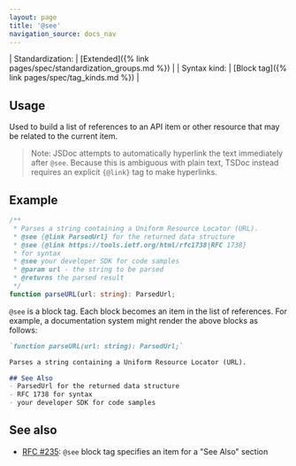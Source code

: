 ```yaml
---
layout: page
title: '@see'
navigation_source: docs_nav
---
```


| Standardization: | [Extended]({% link pages/spec/standardization_groups.md %}) |
| Syntax kind: | [Block tag]({% link pages/spec/tag_kinds.md %}) |


## Usage

Used to build a list of references to an API item or other resource that may be related to the
current item.

> Note: JSDoc attempts to automatically hyperlink the text immediately after `@see`.  Because this is ambiguous
> with plain text, TSDoc instead requires an explicit `{@link}` tag to make hyperlinks.


## Example

```ts
/**
 * Parses a string containing a Uniform Resource Locator (URL).
 * @see {@link ParsedUrl} for the returned data structure
 * @see {@link https://tools.ietf.org/html/rfc1738|RFC 1738}
 * for syntax
 * @see your developer SDK for code samples
 * @param url - the string to be parsed
 * @returns the parsed result
 */
function parseURL(url: string): ParsedUrl;
```

`@see` is a block tag.  Each block becomes an item in the list of references.  For example, a documentation
system might render the above blocks as follows:

```markdown
`function parseURL(url: string): ParsedUrl;`

Parses a string containing a Uniform Resource Locator (URL).

## See Also
- ParsedUrl for the returned data structure
- RFC 1738 for syntax
- your developer SDK for code samples
```


## See also

- [RFC #235](https://github.com/microsoft/tsdoc/issues/235):
  `@see` block tag specifies an item for a "See Also" section
